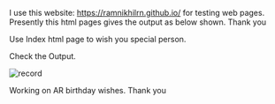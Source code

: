 I use this website: https://ramnikhilrn.github.io/ for testing web pages. Presently this html pages gives the output as below shown.
Thank you                                                  


Use Index html page to wish you special person.

Check the Output.


![record](https://user-images.githubusercontent.com/24291500/113257646-8799be80-92e8-11eb-9133-b95a11408482.gif)


Working on AR birthday wishes. Thank you
